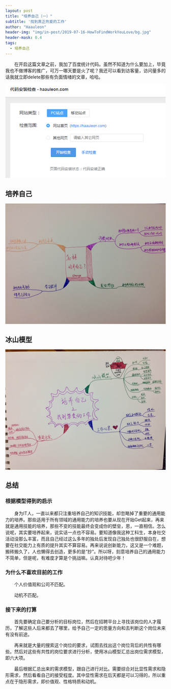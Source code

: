 ```yaml
---
layout: post
title: "培养自己（一）"
subtitle: '找到真正热爱的工作'
author: "Haauleon"
header-img: "img/in-post/2019-07-16-HowToFindWorkYouLove/bg.jpg"
header-mask: 0.4
tags:
  - 培养自己
---
```


&emsp;&emsp;在开启这篇文章之前，我加了百度统计代码。虽然不知道为什么要加上，毕竟我也不做博客的推广，可万一哪天要是火了呢？我还可以看到访客量，访问量多的话我就立即delete那些有负面情绪的文章，哈哈。             

![](\img\in-post\2019-07-16-HowToFindWorkYouLove\1.png)

## 培养自己
![](\img\in-post\2019-07-16-HowToFindWorkYouLove\2.jpg)


## 冰山模型
![](\img\in-post\2019-07-16-HowToFindWorkYouLove\3.jpg)


## 总结

### 根据模型得到的启示
&emsp;&emsp;身为IT人，一直以来都只注重培养自己的知识技能，却忽略掉了重要的通用能力的培养。那些适用于所有领域的通用能力的培养也要从现在开始Get起来，再来就是通用技能的培养，那些不变的技能最终会变成你的壁垒，恩，一直相信。怎么说呢，其实要培养起来，说实话一点也不容易。要知道像我这种工科生，本身社交活动没那么丰富，而且自己经过这么多年的独处后发现自己独处也很舒服自在，想要在社交能力上有质的提升其实不算容易。再来说说创新能力，这又是一个难题，搬砖搬久了，人也懒得去创造，更多的是“抄”。所以呀，刻意培养自己的通用能力不简单，但是呢，有难度才算是个挑战嘛。认真对待吧少年！


### 为什么不喜欢目前的工作
&emsp;&emsp;个人价值观和公司不匹配。      

&emsp;&emsp;动机不匹配。


### 接下来的打算
&emsp;&emsp;首先要确定自己要分析的目标岗位，然后在招聘平台上寻找该岗位的人才履历，了解这些人后来都去了哪里，给予自己一定的思量方向和去判断这个岗位未来有没有前途。        

&emsp;&emsp;再来就是大量的搜索这个岗位的要求，试图去找出这个岗位背后的共性有哪些。然后对这些有共性的岗位要求进行分析，使用冰山模型汇总出岗位需求模型，即六大项。         

&emsp;&emsp;最后根据汇总出来的需求模型，跟自己进行对比。需要综合对比显性需求和隐形需求，然后看看自己的接受程度。其中显性需求在后天都是可以习得的，所以重点在于隐形需求，即价值观、性格特质和动机。